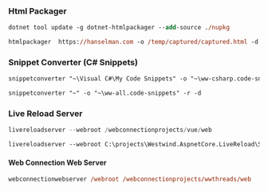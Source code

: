 ### Html Packager

```ps
dotnet tool update -g dotnet-htmlpackager --add-source ./nupkg
```

```ps
htmlpackager  https://hanselman.com -o /temp/captured/captured.html -d -v
```

### Snippet Converter  (C# Snippets)

```ps
snippetconverter "~\Visual C#\My Code Snippets" -o "~\ww-csharp.code-snippets" -r -d
```

```ps
snippetconverter "~" -o "~\ww-all.code-snippets" -r -d
```

### Live Reload Server

```powershell
livereloadserver --webroot /webconnectionprojects/vue/web
```

```ps
livereloadserver --webroot C:\projects\Westwind.AspnetCore.LiveReload\Samples\StandaloneFiles
```

#### Web Connection Web Server

```ps
webconnectionwebserver /webroot /webconnectionprojects/wwthreads/web
```